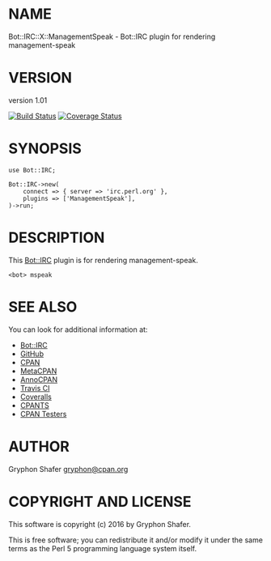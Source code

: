 # NAME

Bot::IRC::X::ManagementSpeak - Bot::IRC plugin for rendering management-speak

# VERSION

version 1.01

[![Build Status](https://travis-ci.org/gryphonshafer/Bot-IRC-X-ManagementSpeak.svg)](https://travis-ci.org/gryphonshafer/Bot-IRC-X-ManagementSpeak)
[![Coverage Status](https://coveralls.io/repos/gryphonshafer/Bot-IRC-X-ManagementSpeak/badge.png)](https://coveralls.io/r/gryphonshafer/Bot-IRC-X-ManagementSpeak)

# SYNOPSIS

    use Bot::IRC;

    Bot::IRC->new(
        connect => { server => 'irc.perl.org' },
        plugins => ['ManagementSpeak'],
    )->run;

# DESCRIPTION

This [Bot::IRC](https://metacpan.org/pod/Bot::IRC) plugin is for rendering management-speak.

    <bot> mspeak

# SEE ALSO

You can look for additional information at:

- [Bot::IRC](https://metacpan.org/pod/Bot::IRC)
- [GitHub](https://github.com/gryphonshafer/Bot-IRC-X-ManagementSpeak)
- [CPAN](http://search.cpan.org/dist/Bot-IRC-X-ManagementSpeak)
- [MetaCPAN](https://metacpan.org/pod/Bot::IRC::X::ManagementSpeak)
- [AnnoCPAN](http://annocpan.org/dist/Bot-IRC-X-ManagementSpeak)
- [Travis CI](https://travis-ci.org/gryphonshafer/Bot-IRC-X-ManagementSpeak)
- [Coveralls](https://coveralls.io/r/gryphonshafer/Bot-IRC-X-ManagementSpeak)
- [CPANTS](http://cpants.cpanauthors.org/dist/Bot-IRC-X-ManagementSpeak)
- [CPAN Testers](http://www.cpantesters.org/distro/T/Bot-IRC-X-ManagementSpeak.html)

# AUTHOR

Gryphon Shafer <gryphon@cpan.org>

# COPYRIGHT AND LICENSE

This software is copyright (c) 2016 by Gryphon Shafer.

This is free software; you can redistribute it and/or modify it under
the same terms as the Perl 5 programming language system itself.

